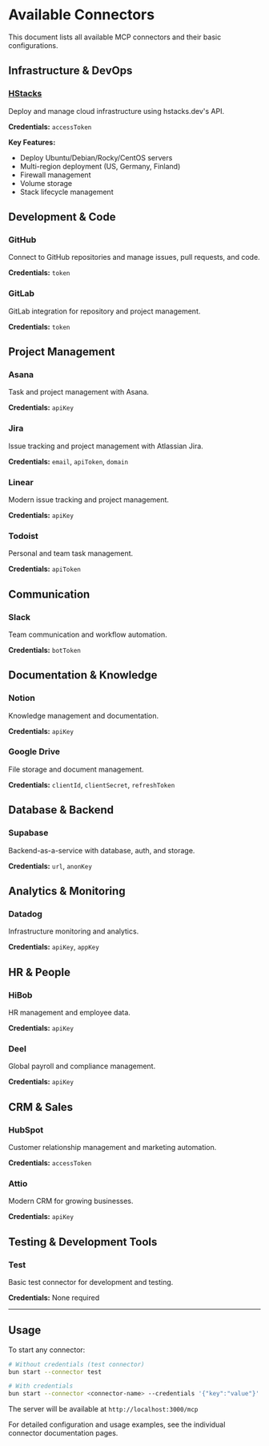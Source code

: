 # Available Connectors

This document lists all available MCP connectors and their basic configurations.

## Infrastructure & DevOps

### [HStacks](./connectors/hstacks.md)
Deploy and manage cloud infrastructure using hstacks.dev's API.

**Credentials:** `accessToken`

**Key Features:**
- Deploy Ubuntu/Debian/Rocky/CentOS servers
- Multi-region deployment (US, Germany, Finland)
- Firewall management
- Volume storage
- Stack lifecycle management

## Development & Code

### GitHub
Connect to GitHub repositories and manage issues, pull requests, and code.

**Credentials:** `token`

### GitLab
GitLab integration for repository and project management.

**Credentials:** `token`

## Project Management

### Asana
Task and project management with Asana.

**Credentials:** `apiKey`

### Jira
Issue tracking and project management with Atlassian Jira.

**Credentials:** `email`, `apiToken`, `domain`

### Linear
Modern issue tracking and project management.

**Credentials:** `apiKey`

### Todoist
Personal and team task management.

**Credentials:** `apiToken`

## Communication

### Slack
Team communication and workflow automation.

**Credentials:** `botToken`

## Documentation & Knowledge

### Notion
Knowledge management and documentation.

**Credentials:** `apiKey`

### Google Drive
File storage and document management.

**Credentials:** `clientId`, `clientSecret`, `refreshToken`

## Database & Backend

### Supabase
Backend-as-a-service with database, auth, and storage.

**Credentials:** `url`, `anonKey`

## Analytics & Monitoring

### Datadog
Infrastructure monitoring and analytics.

**Credentials:** `apiKey`, `appKey`

## HR & People

### HiBob
HR management and employee data.

**Credentials:** `apiKey`

### Deel
Global payroll and compliance management.

**Credentials:** `apiKey`

## CRM & Sales

### HubSpot
Customer relationship management and marketing automation.

**Credentials:** `accessToken`

### Attio
Modern CRM for growing businesses.

**Credentials:** `apiKey`

## Testing & Development Tools

### Test
Basic test connector for development and testing.

**Credentials:** None required

---

## Usage

To start any connector:

```bash
# Without credentials (test connector)
bun start --connector test

# With credentials
bun start --connector <connector-name> --credentials '{"key":"value"}'
```

The server will be available at `http://localhost:3000/mcp`

For detailed configuration and usage examples, see the individual connector documentation pages.